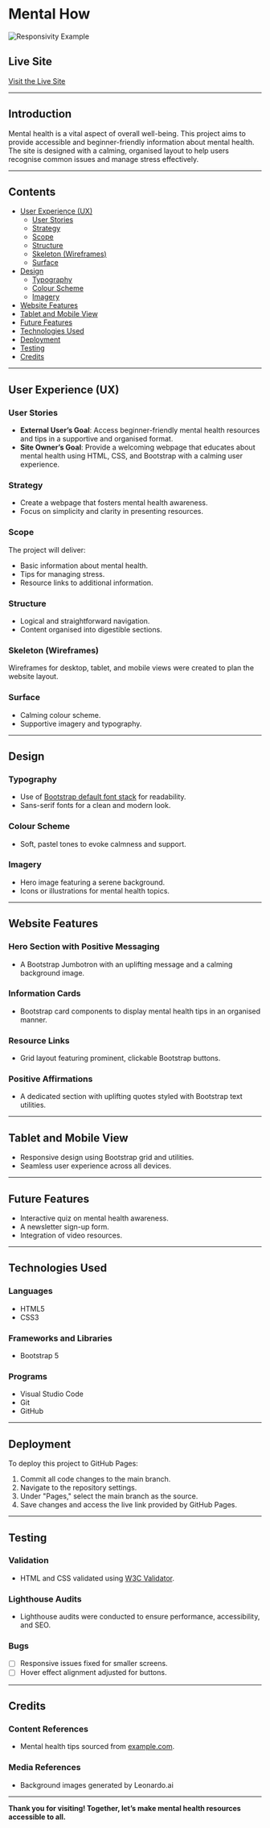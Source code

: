 # Mental How

![Responsivity Example](URL_of_image)

## Live Site
[Visit the Live Site](https://your-live-site-link-here.com)

---

## Introduction
Mental health is a vital aspect of overall well-being. This project aims to provide accessible and beginner-friendly information about mental health. The site is designed with a calming, organised layout to help users recognise common issues and manage stress effectively.

---

## Contents
- [User Experience (UX)](#user-experience-ux)
  - [User Stories](#user-stories)
  - [Strategy](#strategy)
  - [Scope](#scope)
  - [Structure](#structure)
  - [Skeleton (Wireframes)](#skeleton-wireframes)
  - [Surface](#surface)
- [Design](#design)
  - [Typography](#typography)
  - [Colour Scheme](#colour-scheme)
  - [Imagery](#imagery)
- [Website Features](#website-features)
- [Tablet and Mobile View](#tablet-and-mobile-view)
- [Future Features](#future-features)
- [Technologies Used](#technologies-used)
- [Deployment](#deployment)
- [Testing](#testing)
- [Credits](#credits)

---

## User Experience (UX)

### User Stories
- **External User’s Goal**: Access beginner-friendly mental health resources and tips in a supportive and organised format.
- **Site Owner’s Goal**: Provide a welcoming webpage that educates about mental health using HTML, CSS, and Bootstrap with a calming user experience.

### Strategy
- Create a webpage that fosters mental health awareness.
- Focus on simplicity and clarity in presenting resources.

### Scope
The project will deliver:
- Basic information about mental health.
- Tips for managing stress.
- Resource links to additional information.

### Structure
- Logical and straightforward navigation.
- Content organised into digestible sections.

### Skeleton (Wireframes)
Wireframes for desktop, tablet, and mobile views were created to plan the website layout.

### Surface
- Calming colour scheme.
- Supportive imagery and typography.

---

## Design

### Typography
- Use of [Bootstrap default font stack](https://getbootstrap.com/docs/5.0/content/reboot/#native-font-stack) for readability.
- Sans-serif fonts for a clean and modern look.

### Colour Scheme
- Soft, pastel tones to evoke calmness and support.

### Imagery
- Hero image featuring a serene background.
- Icons or illustrations for mental health topics.

---

## Website Features

### Hero Section with Positive Messaging
- A Bootstrap Jumbotron with an uplifting message and a calming background image.

### Information Cards
- Bootstrap card components to display mental health tips in an organised manner.

### Resource Links
- Grid layout featuring prominent, clickable Bootstrap buttons.

### Positive Affirmations
- A dedicated section with uplifting quotes styled with Bootstrap text utilities.

---

## Tablet and Mobile View
- Responsive design using Bootstrap grid and utilities.
- Seamless user experience across all devices.

---

## Future Features
- Interactive quiz on mental health awareness.
- A newsletter sign-up form.
- Integration of video resources.

---

## Technologies Used

### Languages
- HTML5
- CSS3

### Frameworks and Libraries
- Bootstrap 5

### Programs
- Visual Studio Code
- Git
- GitHub

---

## Deployment
To deploy this project to GitHub Pages:
1. Commit all code changes to the main branch.
2. Navigate to the repository settings.
3. Under "Pages," select the main branch as the source.
4. Save changes and access the live link provided by GitHub Pages.

---

## Testing

### Validation
- HTML and CSS validated using [W3C Validator](https://validator.w3.org/).

### Lighthouse Audits
- Lighthouse audits were conducted to ensure performance, accessibility, and SEO.

### Bugs
- [ ] Responsive issues fixed for smaller screens.
- [ ] Hover effect alignment adjusted for buttons.

---

## Credits

### Content References
- Mental health tips sourced from [example.com](https://example.com).

### Media References
- Background images generated by Leonardo.ai

---

**Thank you for visiting! Together, let’s make mental health resources accessible to all.**
